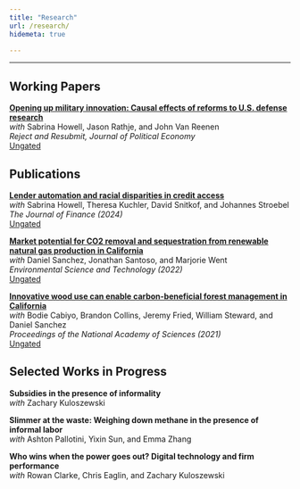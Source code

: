 ```yaml
---
title: "Research" 
url: /research/
hidemeta: true

---
```


---

## Working Papers

[__Opening up military innovation: Causal effects of reforms to U.S. defense research__](https://www.nber.org/system/files/working_papers/w28700/w28700.pdf) \
_with_ Sabrina Howell, Jason Rathje, and John Van Reenen \
_Reject and Resubmit, Journal of Political Economy_ \
[Ungated](/sbir.pdf)

## Publications

[__Lender automation and racial disparities in credit access__](https://onlinelibrary.wiley.com/doi/abs/10.1111/jofi.13303) \
_with_ Sabrina Howell, Theresa Kuchler, David Snitkof, and Johannes Stroebel \
_The Journal of Finance (2024)_ \
[Ungated](/ppp.pdf)

[__Market potential for CO2 removal and sequestration from renewable natural gas production in California__](https://pubs.acs.org/doi/10.1021/acs.est.1c02894) \
_with_ Daniel Sanchez, Jonathan Santoso, and Marjorie Went \
_Environmental Science and Technology (2022)_ \
[Ungated](/rng.pdf)

[__Innovative wood use can enable carbon-beneficial forest management in California__](https://www.pnas.org/doi/10.1073/pnas.2019073118) \
_with_ Bodie Cabiyo, Brandon Collins, Jeremy Fried, William Steward, and Daniel Sanchez \
_Proceedings of the National Academy of Sciences (2021)_ \
[Ungated](/wooduse.pdf)

## Selected Works in Progress

__Subsidies in the presence of informality__ \
_with_ Zachary Kuloszewski

__Slimmer at the waste: Weighing down methane in the presence of informal labor__ \
_with_ Ashton Pallotini, Yixin Sun, and Emma Zhang

__Who wins when the power goes out? Digital technology and firm performance__ \
_with_ Rowan Clarke, Chris Eaglin, and Zachary Kuloszewski
